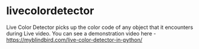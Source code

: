 # livecolordetector
Live Color Detector picks up the color code of any object that it encounters during Live video. You can see a demonstration video here - https://myblindbird.com/live-color-detector-in-python/
